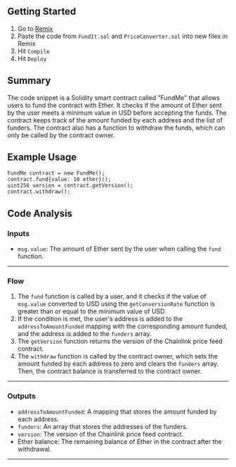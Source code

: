 
## Getting Started

1. Go to [Remix](https://remix.ethereum.org/)
2. Paste the code from `FundIt.sol` and `PriceConverter.sol` into new files in Remix
3. Hit `Compile`
4. Hit `Deploy`


## Summary
The code snippet is a Solidity smart contract called "FundMe" that allows users to fund the contract with Ether. It checks if the amount of Ether sent by the user meets a minimum value in USD before accepting the funds. The contract keeps track of the amount funded by each address and the list of funders. The contract also has a function to withdraw the funds, which can only be called by the contract owner.

## Example Usage
```solidity
FundMe contract = new FundMe();
contract.fund{value: 10 ether}();
uint256 version = contract.getVersion();
contract.withdraw();
```

## Code Analysis
### Inputs
- `msg.value`: The amount of Ether sent by the user when calling the `fund` function.
___
### Flow
1. The `fund` function is called by a user, and it checks if the value of `msg.value` converted to USD using the `getConversionRate` function is greater than or equal to the minimum value of USD.
2. If the condition is met, the user's address is added to the `addressToAmountFunded` mapping with the corresponding amount funded, and the address is added to the `funders` array.
3. The `getVersion` function returns the version of the Chainlink price feed contract.
4. The `withdraw` function is called by the contract owner, which sets the amount funded by each address to zero and clears the `funders` array. Then, the contract balance is transferred to the contract owner.
___
### Outputs
- `addressToAmountFunded`: A mapping that stores the amount funded by each address.
- `funders`: An array that stores the addresses of the funders.
- `version`: The version of the Chainlink price feed contract.
- Ether balance: The remaining balance of Ether in the contract after the withdrawal.
___

